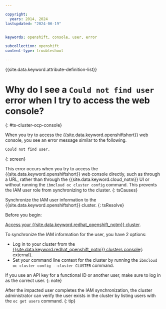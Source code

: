 ```yaml
---

copyright:
  years: 2014, 2024
lastupdated: "2024-06-19"


keywords: openshift, console, user, error

subcollection: openshift
content-type: troubleshoot

---
```


{{site.data.keyword.attribute-definition-list}}




# Why do I see a `Could not find user` error when I try to access the web console?
{: #ts-cluster-ocp-console}

When you try to access the {{site.data.keyword.openshiftshort}} web console, you see an error message similar to the following.

```sh
Could not find user.
```
{: screen}

This error occurs when you try to access the {{site.data.keyword.openshiftshort}} web console directly, such as through a URL, rather than through the {{site.data.keyword.cloud_notm}} UI or without running the `ibmcloud oc cluster config` command. This prevents the IAM user role from synchronizing to the cluster. 
{: tsCauses}

Synchronize the IAM user information to the {{site.data.keyword.openshiftshort}} cluster. 
{: tsResolve}

Before you begin: 

[Access your {{site.data.keyword.redhat_openshift_notm}} cluster](/docs/openshift?topic=openshift-access_cluster).

To synchronize the IAM information for the user, you have 2 options:
- Log in to your cluster from the [{{site.data.keyword.redhat_openshift_notm}} clusters console](https://cloud.ibm.com/kubernetes/clusters?platformType=openshift){: external}.
- Set your command line context for the cluster by running the  `ibmcloud oc cluster config --cluster CLUSTER` command.

If you use an API key for a functional ID or another user, make sure to log in as the correct user.
{: note}

After the impacted user completes the IAM synchronization, the cluster administrator can verify the user exists in the cluster by listing users with the `oc get users` command.
{: tip}



